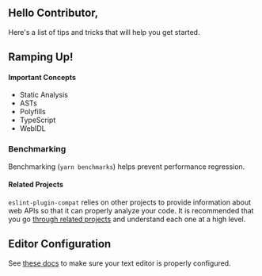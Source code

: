 ## Hello Contributor,

Here's a list of tips and tricks that will help you get started.

## Ramping Up!

#### Important Concepts

* Static Analysis
* ASTs
* Polyfills
* TypeScript
* WebIDL

### Benchmarking

Benchmarking (`yarn benchmarks`) helps prevent performance regression.

#### Related Projects

`eslint-plugin-compat` relies on other projects to provide information about web APIs so that it can properly analyze your code. It is recommended that you go [through related projects](https://github.com/amilajack/eslint-plugin-compat#related) and understand each one at a high level.

## Editor Configuration

See [these docs](https://electron-react-boilerplate.js.org/docs/editor-configuration) to make sure your text editor is properly configured.
